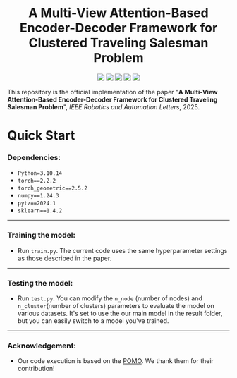 <h1 align="center">
A Multi-View Attention-Based Encoder-Decoder Framework for Clustered Traveling Salesman Problem
</h1>

<p align="center">
  <a href="https://www.python.org/"><img src="https://img.shields.io/badge/Python-3.10%2B-blue?logo=python"></a>
  <a href="https://pytorch.org/"><img src="https://img.shields.io/badge/PyTorch-%23EE4C2C.svg?logo=pytorch&logoColor=white"></a>
  <a href="https://pytorch-geometric.readthedocs.io/"><img src="https://img.shields.io/badge/PyTorch%20Geometric-6A0DAD?logo=pytorch&logoColor=white"></a>
  <a href="https://numpy.org/"><img src="https://img.shields.io/badge/NumPy-013243?logo=numpy&logoColor=white"></a>
  <a href="https://scikit-learn.org/"><img src="https://img.shields.io/badge/scikit--learn-F7931E?logo=scikitlearn&logoColor=white"></a>
</p>

This repository is the official implementation of the paper "**A Multi-View Attention-Based Encoder-Decoder Framework for Clustered Traveling Salesman Problem**", *IEEE Robotics and Automation Letters*, 2025.

# **Quick Start**

### **Dependencies:**
- `Python=3.10.14`
- `torch==2.2.2`
- `torch_geometric==2.5.2`
- `numpy==1.24.3`
- `pytz==2024.1`
- `sklearn==1.4.2`

---

### **Training the model:**

- Run `train.py`. The current code uses the same hyperparameter settings as those described in the paper.

---

### **Testing the model:**

- Run `test.py`. You can modify the `n_node` (number of nodes) and `n_cluster`(number of clusters) parameters to evaluate the model on various datasets. It's set to use the our main model in the result folder, but you can easily switch to a model you've trained.

---

### **Acknowledgement:**

- Our code execution is based on the [POMO](https://github.com/yd-kwon/POMO). We thank them for their contribution!
